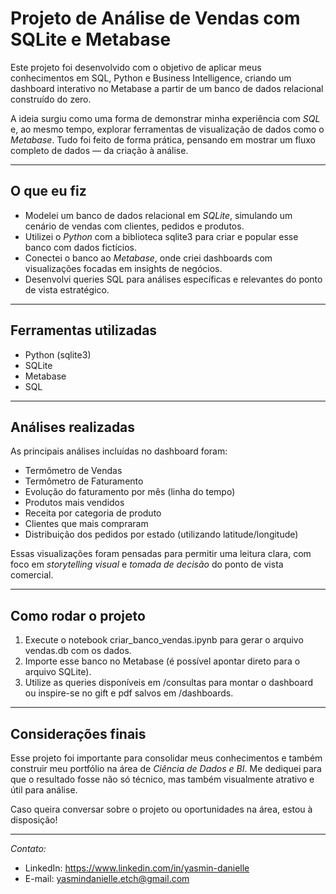 # Projeto de Análise de Vendas com SQLite e Metabase

Este projeto foi desenvolvido com o objetivo de aplicar meus conhecimentos em SQL, Python e Business Intelligence, criando um dashboard interativo no Metabase a partir de um banco de dados relacional construído do zero.

A ideia surgiu como uma forma de demonstrar minha experiência com *SQL* e, ao mesmo tempo, explorar ferramentas de visualização de dados como o *Metabase*. Tudo foi feito de forma prática, pensando em mostrar um fluxo completo de dados — da criação à análise.

---

## O que eu fiz

- Modelei um banco de dados relacional em *SQLite*, simulando um cenário de vendas com clientes, pedidos e produtos.
- Utilizei o *Python* com a biblioteca sqlite3 para criar e popular esse banco com dados fictícios.
- Conectei o banco ao *Metabase*, onde criei dashboards com visualizações focadas em insights de negócios.
- Desenvolvi queries SQL para análises específicas e relevantes do ponto de vista estratégico.

---

## Ferramentas utilizadas

- Python (sqlite3)
- SQLite
- Metabase
- SQL

---

## Análises realizadas

As principais análises incluídas no dashboard foram:

- Termômetro de Vendas
- Termômetro de Faturamento
- Evolução do faturamento por mês (linha do tempo)
- Produtos mais vendidos
- Receita por categoria de produto
- Clientes que mais compraram
- Distribuição dos pedidos por estado (utilizando latitude/longitude)

Essas visualizações foram pensadas para permitir uma leitura clara, com foco em *storytelling visual* e *tomada de decisão* do ponto de vista comercial.

---

## Como rodar o projeto

1. Execute o notebook criar_banco_vendas.ipynb para gerar o arquivo vendas.db com os dados.
2. Importe esse banco no Metabase (é possível apontar direto para o arquivo SQLite).
3. Utilize as queries disponíveis em /consultas para montar o dashboard ou inspire-se no gift e pdf salvos em /dashboards.

---

## Considerações finais

Esse projeto foi importante para consolidar meus conhecimentos e também construir meu portfólio na área de *Ciência de Dados e BI*. Me dediquei para que o resultado fosse não só técnico, mas também visualmente atrativo e útil para análise.

Caso queira conversar sobre o projeto ou oportunidades na área, estou à disposição!

---

*Contato:*

- LinkedIn: https://www.linkedin.com/in/yasmin-danielle
- E-mail: yasmindanielle.etch@gmail.com

